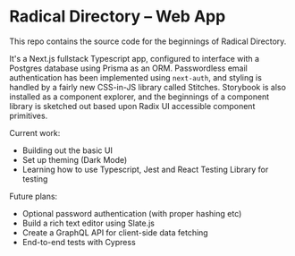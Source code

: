 # Radical Directory – Web App

This repo contains the source code for the beginnings of Radical Directory.

It's a Next.js fullstack Typescript app, configured to interface with a Postgres database using Prisma as an ORM. Passwordless email authentication has been implemented using `next-auth`, and styling is handled by a fairly new CSS-in-JS library called Stitches. Storybook is also installed as a component explorer, and the beginnings of a component library is sketched out based upon Radix UI accessible component primitives.

Current work:

- Building out the basic UI
- Set up theming (Dark Mode)
- Learning how to use Typescript, Jest and React Testing Library for testing

Future plans:

- Optional password authentication (with proper hashing etc)
- Build a rich text editor using Slate.js
- Create a GraphQL API for client-side data fetching
- End-to-end tests with Cypress
